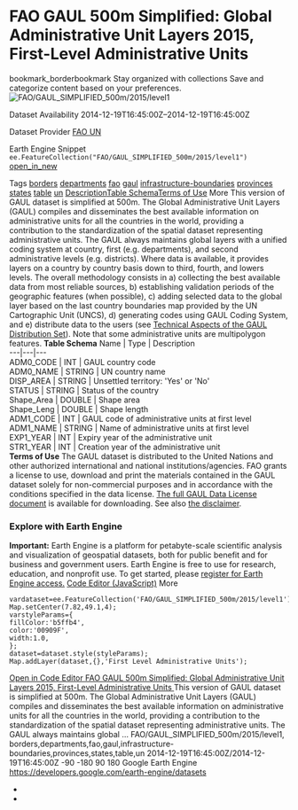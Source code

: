  
#  FAO GAUL 500m Simplified: Global Administrative Unit Layers 2015, First-Level Administrative Units 
bookmark_borderbookmark Stay organized with collections  Save and categorize content based on your preferences.
![FAO/GAUL_SIMPLIFIED_500m/2015/level1](https://developers.google.com/earth-engine/datasets/images/FAO/FAO_GAUL_SIMPLIFIED_500m_2015_level1_sample.png) 

Dataset Availability
    2014-12-19T16:45:00Z–2014-12-19T16:45:00Z 

Dataset Provider
     [ FAO UN ](http://www.fao.org/geonetwork/srv/en/metadata.show?id=12691) 

Earth Engine Snippet
     `    ee.FeatureCollection("FAO/GAUL_SIMPLIFIED_500m/2015/level1")   ` [ open_in_new ](https://code.earthengine.google.com/?scriptPath=Examples:Datasets/FAO/FAO_GAUL_SIMPLIFIED_500m_2015_level1) 

Tags
     [borders](https://developers.google.com/earth-engine/datasets/tags/borders) [departments](https://developers.google.com/earth-engine/datasets/tags/departments) [fao](https://developers.google.com/earth-engine/datasets/tags/fao) [gaul](https://developers.google.com/earth-engine/datasets/tags/gaul) [infrastructure-boundaries](https://developers.google.com/earth-engine/datasets/tags/infrastructure-boundaries) [provinces](https://developers.google.com/earth-engine/datasets/tags/provinces) [states](https://developers.google.com/earth-engine/datasets/tags/states) [table](https://developers.google.com/earth-engine/datasets/tags/table) [un](https://developers.google.com/earth-engine/datasets/tags/un)
[Description](https://developers.google.com/earth-engine/datasets/catalog/FAO_GAUL_SIMPLIFIED_500m_2015_level1#description)[Table Schema](https://developers.google.com/earth-engine/datasets/catalog/FAO_GAUL_SIMPLIFIED_500m_2015_level1#table-schema)[Terms of Use](https://developers.google.com/earth-engine/datasets/catalog/FAO_GAUL_SIMPLIFIED_500m_2015_level1#terms-of-use) More
This version of GAUL dataset is simplified at 500m.
The Global Administrative Unit Layers (GAUL) compiles and disseminates the best available information on administrative units for all the countries in the world, providing a contribution to the standardization of the spatial dataset representing administrative units. The GAUL always maintains global layers with a unified coding system at country, first (e.g. departments), and second administrative levels (e.g. districts). Where data is available, it provides layers on a country by country basis down to third, fourth, and lowers levels. The overall methodology consists in a) collecting the best available data from most reliable sources, b) establishing validation periods of the geographic features (when possible), c) adding selected data to the global layer based on the last country boundaries map provided by the UN Cartographic Unit (UNCS), d) generating codes using GAUL Coding System, and e) distribute data to the users (see [Technical Aspects of the GAUL Distribution Set](https://sgst.wr.usgs.gov/gfsad30/FAO_GUAL/TechnicalAspectsGAUL2015_Doc1.pdf)). Note that some administrative units are multipolygon features.
**Table Schema**
Name | Type | Description  
---|---|---  
ADM0_CODE | INT | GAUL country code  
ADM0_NAME | STRING | UN country name  
DISP_AREA | STRING | Unsettled territory: 'Yes' or 'No'  
STATUS | STRING | Status of the country  
Shape_Area | DOUBLE | Shape area  
Shape_Leng | DOUBLE | Shape length  
ADM1_CODE | INT | GAUL code of administrative units at first level  
ADM1_NAME | STRING | Name of administrative units at first level  
EXP1_YEAR | INT | Expiry year of the administrative unit  
STR1_YEAR | INT | Creation year of the administrative unit  
**Terms of Use**
The GAUL dataset is distributed to the United Nations and other authorized international and national institutions/agencies. FAO grants a license to use, download and print the materials contained in the GAUL dataset solely for non-commercial purposes and in accordance with the conditions specified in the data license. [The full GAUL Data License document](https://developers.google.com/earth-engine/datasets/catalog/DataLicenseGAUL2015.pdf) is available for downloading. See also [the disclaimer](https://developers.google.com/earth-engine/datasets/catalog/DisclaimerGAUL2015.pdf).
### Explore with Earth Engine
**Important:** Earth Engine is a platform for petabyte-scale scientific analysis and visualization of geospatial datasets, both for public benefit and for business and government users. Earth Engine is free to use for research, education, and nonprofit use. To get started, please [register for Earth Engine access.](https://console.cloud.google.com/earth-engine)
[Code Editor (JavaScript)](https://developers.google.com/earth-engine/datasets/catalog/FAO_GAUL_SIMPLIFIED_500m_2015_level1#code-editor-javascript-sample) More
```
vardataset=ee.FeatureCollection('FAO/GAUL_SIMPLIFIED_500m/2015/level1');
Map.setCenter(7.82,49.1,4);
varstyleParams={
fillColor:'b5ffb4',
color:'00909F',
width:1.0,
};
dataset=dataset.style(styleParams);
Map.addLayer(dataset,{},'First Level Administrative Units');
```
[ Open in Code Editor ](https://code.earthengine.google.com/?scriptPath=Examples:Datasets/FAO/FAO_GAUL_SIMPLIFIED_500m_2015_level1)
[ FAO GAUL 500m Simplified: Global Administrative Unit Layers 2015, First-Level Administrative Units ](https://developers.google.com/earth-engine/datasets/catalog/FAO_GAUL_SIMPLIFIED_500m_2015_level1)
This version of GAUL dataset is simplified at 500m. The Global Administrative Unit Layers (GAUL) compiles and disseminates the best available information on administrative units for all the countries in the world, providing a contribution to the standardization of the spatial dataset representing administrative units. The GAUL always maintains global …
FAO/GAUL_SIMPLIFIED_500m/2015/level1, borders,departments,fao,gaul,infrastructure-boundaries,provinces,states,table,un 
2014-12-19T16:45:00Z/2014-12-19T16:45:00Z
-90 -180 90 180 
Google Earth Engine
https://developers.google.com/earth-engine/datasets
  * [ ](https://doi.org/http://www.fao.org/geonetwork/srv/en/metadata.show?id=12691)
  * [ ](https://doi.org/https://developers.google.com/earth-engine/datasets/catalog/FAO_GAUL_SIMPLIFIED_500m_2015_level1)


